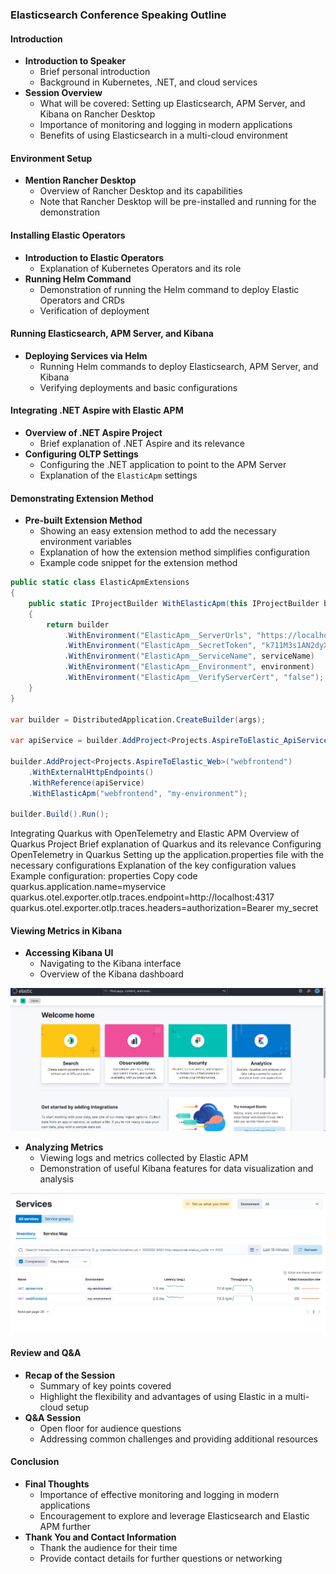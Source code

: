 ### Elasticsearch Conference Speaking Outline

#### Introduction
- **Introduction to Speaker**
  - Brief personal introduction
  - Background in Kubernetes, .NET, and cloud services
- **Session Overview**
  - What will be covered: Setting up Elasticsearch, APM Server, and Kibana on Rancher Desktop
  - Importance of monitoring and logging in modern applications
  - Benefits of using Elasticsearch in a multi-cloud environment

#### Environment Setup
- **Mention Rancher Desktop**
  - Overview of Rancher Desktop and its capabilities
  - Note that Rancher Desktop will be pre-installed and running for the demonstration

#### Installing Elastic Operators
- **Introduction to Elastic Operators**
  - Explanation of Kubernetes Operators and its role
- **Running Helm Command**
  - Demonstration of running the Helm command to deploy Elastic Operators and CRDs
  - Verification of deployment

#### Running Elasticsearch, APM Server, and Kibana
- **Deploying Services via Helm**
  - Running Helm commands to deploy Elasticsearch, APM Server, and Kibana
  - Verifying deployments and basic configurations

#### Integrating .NET Aspire with Elastic APM
- **Overview of .NET Aspire Project**
  - Brief explanation of .NET Aspire and its relevance
- **Configuring OLTP Settings**
  - Configuring the .NET application to point to the APM Server
  - Explanation of the `ElasticApm` settings

#### Demonstrating Extension Method
- **Pre-built Extension Method**
  - Showing an easy extension method to add the necessary environment variables
  - Explanation of how the extension method simplifies configuration
  - Example code snippet for the extension method

```csharp
public static class ElasticApmExtensions
{
    public static IProjectBuilder WithElasticApm(this IProjectBuilder builder, string serviceName, string environment)
    {
        return builder
            .WithEnvironment("ElasticApm__ServerUrls", "https://localhost:55822")
            .WithEnvironment("ElasticApm__SecretToken", "k711M3s1AN2dyXR4YbYiy668")
            .WithEnvironment("ElasticApm__ServiceName", serviceName)
            .WithEnvironment("ElasticApm__Environment", environment)
            .WithEnvironment("ElasticApm__VerifyServerCert", "false");
    }
}

var builder = DistributedApplication.CreateBuilder(args);

var apiService = builder.AddProject<Projects.AspireToElastic_ApiService>("apiservice");

builder.AddProject<Projects.AspireToElastic_Web>("webfrontend")
    .WithExternalHttpEndpoints()
    .WithReference(apiService)
    .WithElasticApm("webfrontend", "my-environment");

builder.Build().Run();
```



Integrating Quarkus with OpenTelemetry and Elastic APM
Overview of Quarkus Project
Brief explanation of Quarkus and its relevance
Configuring OpenTelemetry in Quarkus
Setting up the application.properties file with the necessary configurations
Explanation of the key configuration values
Example configuration:
properties
Copy code
quarkus.application.name=myservice 
quarkus.otel.exporter.otlp.traces.endpoint=http://localhost:4317 
quarkus.otel.exporter.otlp.traces.headers=authorization=Bearer my_secret

#### Viewing Metrics in Kibana
- **Accessing Kibana UI**
  - Navigating to the Kibana interface
  - Overview of the Kibana dashboard

![Alt text](./kibana.png)

- **Analyzing Metrics**
  - Viewing logs and metrics collected by Elastic APM
  - Demonstration of useful Kibana features for data visualization and analysis

![Apm](./apm.png)

#### Review and Q&A
- **Recap of the Session**
  - Summary of key points covered
  - Highlight the flexibility and advantages of using Elastic in a multi-cloud setup
- **Q&A Session**
  - Open floor for audience questions
  - Addressing common challenges and providing additional resources

#### Conclusion
- **Final Thoughts**
  - Importance of effective monitoring and logging in modern applications
  - Encouragement to explore and leverage Elasticsearch and Elastic APM further
- **Thank You and Contact Information**
  - Thank the audience for their time
  - Provide contact details for further questions or networking

